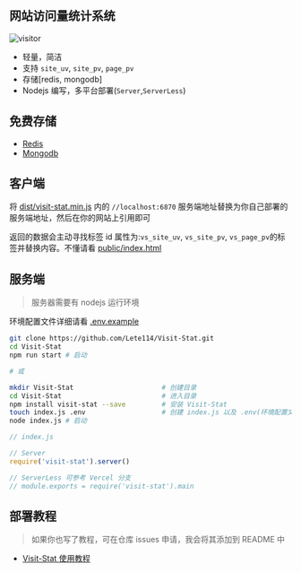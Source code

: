 ## 网站访问量统计系统

![visitor](https://visitor_badge.deta.dev/?pageID=github.Lete114.Visit-Stat&label=PV)

- 轻量，简洁
- 支持 `site_uv`, `site_pv`, `page_pv`
- 存储[redis, mongodb]
- Nodejs 编写，多平台部署(`Server`,`ServerLess`)

## 免费存储

- [Redis](https://upstash.com/)
- [Mongodb](https://mongodb.com/)

## 客户端

将 [dist/visit-stat.min.js](dist/visit-stat.min.js) 内的 `//localhost:6870` 服务端地址替换为你自己部署的服务端地址，然后在你的网站上引用即可

返回的数据会主动寻找标签 id 属性为:`vs_site_uv`, `vs_site_pv`, `vs_page_pv`的标签并替换内容。不懂请看 [public/index.html](public/index.html)

## 服务端

> 服务器需要有 nodejs 运行环境

环境配置文件详细请看 [.env.example](.env.example)

```bash
git clone https://github.com/Lete114/Visit-Stat.git
cd Visit-Stat
npm run start # 启动

# 或

mkdir Visit-Stat                      # 创建目录
cd Visit-Stat                         # 进入目录
npm install visit-stat --save         # 安装 Visit-Stat
touch index.js .env                   # 创建 index.js 以及 .env(环境配置文件)
node index.js # 启动
```

```js
// index.js

// Server
require('visit-stat').server()

// ServerLess 可参考 Vercel 分支
// module.exports = require('visit-stat').main
```

## 部署教程

> 如果你也写了教程，可在仓库 issues 申请，我会将其添加到 README 中

- [Visit-Stat 使用教程](https://blog.xsnetw.cf/posts/54175/)
